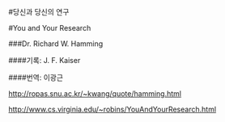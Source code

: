 #당신과 당신의 연구

#You and Your Research

###Dr. Richard W. Hamming

####기록: J. F. Kaiser

####번역: 이광근



http://ropas.snu.ac.kr/~kwang/quote/hamming.html



http://www.cs.virginia.edu/~robins/YouAndYourResearch.html



